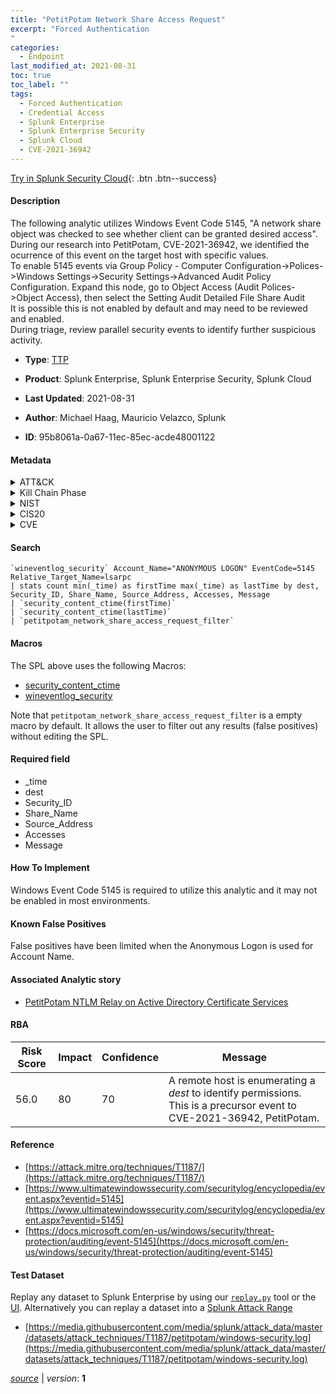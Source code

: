 ```yaml
---
title: "PetitPotam Network Share Access Request"
excerpt: "Forced Authentication
"
categories:
  - Endpoint
last_modified_at: 2021-08-31
toc: true
toc_label: ""
tags:
  - Forced Authentication
  - Credential Access
  - Splunk Enterprise
  - Splunk Enterprise Security
  - Splunk Cloud
  - CVE-2021-36942
---
```




[Try in Splunk Security Cloud](https://www.splunk.com/en_splunk_app_enrichmentus/cyber-security.html){: .btn .btn--success}

#### Description

The following analytic utilizes Windows Event Code 5145, "A network share object was checked to see whether client can be granted desired access". During our research into PetitPotam, CVE-2021-36942, we identified the ocurrence of this event on the target host with specific values. \
To enable 5145 events via Group Policy - Computer Configuration->Polices->Windows Settings->Security Settings->Advanced Audit Policy Configuration. Expand this node, go to Object Access (Audit Polices->Object Access), then select the Setting Audit Detailed File Share Audit \
It is possible this is not enabled by default and may need to be reviewed and enabled. \
During triage, review parallel security events to identify further suspicious activity.

- **Type**: [TTP](https://github.com/splunk/security_content/wiki/Detection-Analytic-Types)
- **Product**: Splunk Enterprise, Splunk Enterprise Security, Splunk Cloud


- **Last Updated**: 2021-08-31
- **Author**: Michael Haag, Mauricio Velazco, Splunk
- **ID**: 95b8061a-0a67-11ec-85ec-acde48001122


#### Metadata

<details>
  <summary>ATT&CK</summary>


| ID             | Technique        |  Tactic             |
| -------------- | ---------------- |-------------------- |
| [T1187](https://attack.mitre.org/techniques/T1187/) | Forced Authentication | Credential Access |

</details>


<details>
  <summary>Kill Chain Phase</summary>

* Exploitation


</details>


<details>
  <summary>NIST</summary>



</details>

<details>
  <summary>CIS20</summary>



</details>

<details>
  <summary>CVE</summary>

| ID          | Summary | [CVSS](https://nvd.nist.gov/vuln-metrics/cvss) |
| ----------- | ----------- | -------------- |
| [CVE-2021-36942](https://nvd.nist.gov/vuln/detail/CVE-2021-36942) | Windows LSA Spoofing Vulnerability | 5.0 |



</details>

#### Search

```
`wineventlog_security` Account_Name="ANONYMOUS LOGON" EventCode=5145 Relative_Target_Name=lsarpc 
| stats count min(_time) as firstTime max(_time) as lastTime by dest, Security_ID, Share_Name, Source_Address, Accesses, Message 
| `security_content_ctime(firstTime)` 
| `security_content_ctime(lastTime)` 
| `petitpotam_network_share_access_request_filter`
```

#### Macros
The SPL above uses the following Macros:
* [security_content_ctime](https://github.com/splunk/security_content/blob/develop/macros/security_content_ctime.yml)
* [wineventlog_security](https://github.com/splunk/security_content/blob/develop/macros/wineventlog_security.yml)

Note that `petitpotam_network_share_access_request_filter` is a empty macro by default. It allows the user to filter out any results (false positives) without editing the SPL.

#### Required field
* _time
* dest
* Security_ID
* Share_Name
* Source_Address
* Accesses
* Message


#### How To Implement
Windows Event Code 5145 is required to utilize this analytic and it may not be enabled in most environments.

#### Known False Positives
False positives have been limited when the Anonymous Logon is used for Account Name.

#### Associated Analytic story
* [PetitPotam NTLM Relay on Active Directory Certificate Services](/stories/petitpotam_ntlm_relay_on_active_directory_certificate_services)




#### RBA

| Risk Score  | Impact      | Confidence   | Message      |
| ----------- | ----------- |--------------|--------------|
| 56.0 | 80 | 70 | A remote host is enumerating a $dest$ to identify permissions. This is a precursor event to CVE-2021-36942, PetitPotam. |


#### Reference

* [https://attack.mitre.org/techniques/T1187/](https://attack.mitre.org/techniques/T1187/)
* [https://www.ultimatewindowssecurity.com/securitylog/encyclopedia/event.aspx?eventid=5145](https://www.ultimatewindowssecurity.com/securitylog/encyclopedia/event.aspx?eventid=5145)
* [https://docs.microsoft.com/en-us/windows/security/threat-protection/auditing/event-5145](https://docs.microsoft.com/en-us/windows/security/threat-protection/auditing/event-5145)



#### Test Dataset
Replay any dataset to Splunk Enterprise by using our [`replay.py`](https://github.com/splunk/attack_data#using-replaypy) tool or the [UI](https://github.com/splunk/attack_data#using-ui).
Alternatively you can replay a dataset into a [Splunk Attack Range](https://github.com/splunk/attack_range#replay-dumps-into-attack-range-splunk-server)


* [https://media.githubusercontent.com/media/splunk/attack_data/master/datasets/attack_techniques/T1187/petitpotam/windows-security.log](https://media.githubusercontent.com/media/splunk/attack_data/master/datasets/attack_techniques/T1187/petitpotam/windows-security.log)



[*source*](https://github.com/splunk/security_content/tree/develop/detections/endpoint/petitpotam_network_share_access_request.yml) \| *version*: **1**